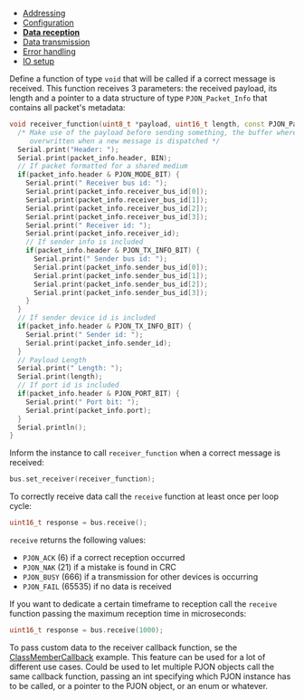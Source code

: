- [Addressing](/documentation/addressing.md)
- [Configuration](/documentation/configuration.md)
- **[Data reception](/documentation/data-reception.md)**
- [Data transmission](/documentation/data-transmission.md)
- [Error handling](/documentation/error-handling.md)
- [IO setup](/documentation/io-setup.md)

Define a function of type `void` that will be called if a correct message is received. This function receives 3 parameters: the received payload, its length and a pointer to a data structure of type `PJON_Packet_Info` that contains all packet's metadata:
```cpp
void receiver_function(uint8_t *payload, uint16_t length, const PJON_Packet_Info &packet_info) {
  /* Make use of the payload before sending something, the buffer where payload points to is
     overwritten when a new message is dispatched */
  Serial.print("Header: ");
  Serial.print(packet_info.header, BIN);
  // If packet formatted for a shared medium
  if(packet_info.header & PJON_MODE_BIT) {
    Serial.print(" Receiver bus id: ");
    Serial.print(packet_info.receiver_bus_id[0]);
    Serial.print(packet_info.receiver_bus_id[1]);
    Serial.print(packet_info.receiver_bus_id[2]);
    Serial.print(packet_info.receiver_bus_id[3]);
    Serial.print(" Receiver id: ");
    Serial.print(packet_info.receiver_id);
    // If sender info is included
    if(packet_info.header & PJON_TX_INFO_BIT) {
      Serial.print(" Sender bus id: ");
      Serial.print(packet_info.sender_bus_id[0]);
      Serial.print(packet_info.sender_bus_id[1]);
      Serial.print(packet_info.sender_bus_id[2]);
      Serial.print(packet_info.sender_bus_id[3]);
    }
  }
  // If sender device id is included
  if(packet_info.header & PJON_TX_INFO_BIT) {
    Serial.print(" Sender id: ");
    Serial.print(packet_info.sender_id);
  }
  // Payload Length
  Serial.print(" Length: ");
  Serial.print(length);
  // If port id is included
  if(packet_info.header & PJON_PORT_BIT) {
    Serial.print(" Port bit: ");
    Serial.print(packet_info.port);
  }
  Serial.println();
}
```
Inform the instance to call `receiver_function` when a correct message is received:
```cpp
bus.set_receiver(receiver_function);
```
To correctly receive data call the `receive` function at least once per loop cycle:
```cpp
uint16_t response = bus.receive();
```
`receive` returns the following values:
- `PJON_ACK` (6) if a correct reception occurred
- `PJON_NAK` (21) if a mistake is found in CRC
- `PJON_BUSY` (666) if a transmission for other devices is occurring
- `PJON_FAIL` (65535) if no data is received

If you want to dedicate a certain timeframe to reception call the `receive` function passing the maximum reception time in microseconds:
```cpp
uint16_t response = bus.receive(1000);
```

To pass custom data to the receiver callback function, se the [ClassMemberCallback](../examples/ARDUINO/Local/SoftwareBitBang/ClassMemberCallback) example. This feature can be used for a lot of different use cases. Could be used to let multiple PJON objects call the same callback function, passing an int specifying which PJON instance has to be called, or a pointer to the PJON object, or an enum or whatever. 
